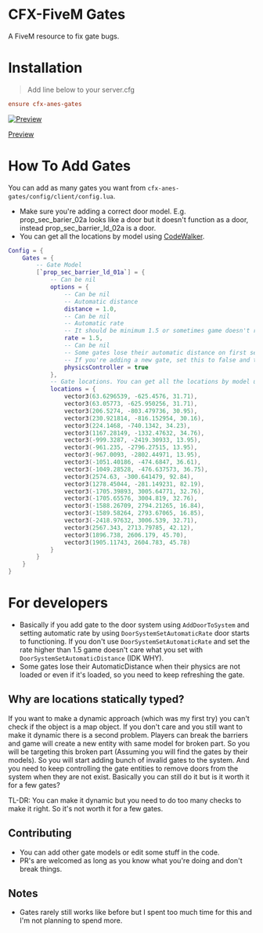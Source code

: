 # CFX-FiveM Gates

A FiveM resource to fix gate bugs.

# Installation

> Add line below to your server.cfg

```cfg
ensure cfx-anes-gates
```

[![Preview](https://img.youtube.com/vi/oCpvvmFc7fA/0.jpg)](https://www.youtube.com/watch?v=oCpvvmFc7fA)

[Preview](https://www.youtube.com/watch?v=oCpvvmFc7fA)

# How To Add Gates

You can add as many gates you want from `cfx-anes-gates/config/client/config.lua`.

- Make sure you're adding a correct door model. E.g. prop_sec_barier_02a looks like a door but it doesn't function as a door, instead prop_sec_barrier_ld_02a is a door.
- You can get all the locations by model using [CodeWalker](https://github.com/dexyfex/CodeWalker).

```lua
Config = {
    Gates = {
        -- Gate Model
        [`prop_sec_barrier_ld_01a`] = {
            -- Can be nil
            options = {
                -- Can be nil
                -- Automatic distance
                distance = 1.0,
                -- Can be nil
                -- Automatic rate
                -- It should be minimum 1.5 or sometimes game doesn't recognize the automatic distance
                rate = 1.5,
                -- Can be nil
                -- Some gates lose their automatic distance on first set.
                -- If you're adding a new gate, set this to false and try the gate again and again. Keep this true if you see problems.
                physicsController = true
            },
            -- Gate locations. You can get all the locations by model using CodeWalker.
            locations = {
                vector3(63.6296539, -625.4576, 31.71),
                vector3(63.05773, -625.950256, 31.71),
                vector3(206.5274, -803.479736, 30.95),
                vector3(230.921814, -816.152954, 30.16),
                vector3(224.1468, -740.1342, 34.23),
                vector3(1167.28149, -1332.47632, 34.76),
                vector3(-999.3287, -2419.30933, 13.95),
                vector3(-961.235, -2796.27515, 13.95),
                vector3(-967.0093, -2802.44971, 13.95),
                vector3(-1051.40186, -474.6847, 36.61),
                vector3(-1049.28528, -476.637573, 36.75),
                vector3(2574.63, -300.641479, 92.84),
                vector3(1278.45044, -281.149231, 82.19),
                vector3(-1705.39893, 3005.64771, 32.76),
                vector3(-1705.65576, 3004.819, 32.76),
                vector3(-1588.26709, 2794.21265, 16.84),
                vector3(-1589.58264, 2793.67065, 16.85),
                vector3(-2418.97632, 3006.539, 32.71),
                vector3(2567.343, 2713.79785, 42.12),
                vector3(1896.738, 2606.179, 45.70),
                vector3(1905.11743, 2604.783, 45.78)
            }
        }
    }
}
```

# For developers

- Basically if you add gate to the door system using `AddDoorToSystem` and setting automatic rate by using `DoorSystemSetAutomaticRate` door starts to functioning. If you don't use `DoorSystemSetAutomaticRate` and set the rate higher than 1.5 game doesn't care what you set with `DoorSystemSetAutomaticDistance` (IDK WHY).
- Some gates lose their AutomaticDistance when their physics are not loaded or even if it's loaded, so you need to keep refreshing the gate.

## Why are locations statically typed?

If you want to make a dynamic approach (which was my first try) you can't check if the object is a map object. If you don't care and you still want to make it dynamic there is a second problem. Players can break the barriers and game will create a new entity with same model for broken part. So you will be targeting this broken part (Assuming you will find the gates by their models). So you will start adding bunch of invalid gates to the system. And you need to keep controlling the gate entities to remove doors from the system when they are not exist. Basically you can still do it but is it worth it for a few gates?

TL-DR:
You can make it dynamic but you need to do too many checks to make it right. So it's not worth it for a few gates.

## Contributing

- You can add other gate models or edit some stuff in the code.
- PR's are welcomed as long as you know what you're doing and don't break things.

## Notes

- Gates rarely still works like before but I spent too much time for this and I'm not planning to spend more.
